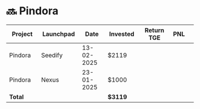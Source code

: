 # 🔜 Pindora



<table data-full-width="true"><thead><tr><th width="152">Project</th><th width="138">Launchpad</th><th width="132">Date</th><th width="133">Invested</th><th width="176">Return TGE </th><th>PNL</th><th></th></tr></thead><tbody><tr><td>Pindora</td><td>Seedify</td><td>13-02-2025</td><td>$2119</td><td></td><td></td><td></td></tr><tr><td>Pindora</td><td>Nexus</td><td>23-01-2025</td><td>$1000</td><td></td><td></td><td></td></tr><tr><td><strong>Total</strong></td><td></td><td></td><td><strong>$3119</strong></td><td></td><td></td><td></td></tr></tbody></table>

